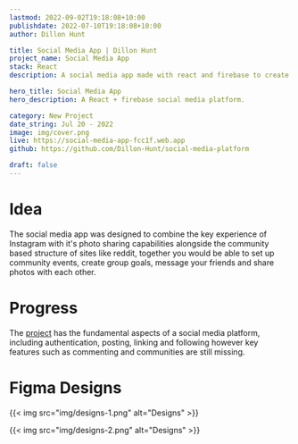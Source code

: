 ```yaml
---
lastmod: 2022-09-02T19:18:08+10:00
publishdate: 2022-07-10T19:18:08+10:00
author: Dillon Hunt

title: Social Media App | Dillon Hunt
project_name: Social Media App
stack: React
description: A social media app made with react and firebase to create and share with friends and communities.

hero_title: Social Media App
hero_description: A React + firebase social media platform.

category: New Project
date_string: Jul 20 - 2022
image: img/cover.png
live: https://social-media-app-fcc1f.web.app
github: https://github.com/Dillon-Hunt/social-media-platform

draft: false
---
```


# Idea
The social media app was designed to combine the key experience of Instagram with it's photo sharing capabilities alongside the community based structure of sites like reddit, together you would be able to set up community events, create group goals, message your friends and share photos with each other.

# Progress
The [project](https://social-media-app-fcc1f.web.app) has the fundamental aspects of a social media platform, including authentication, posting, linking and following however key features such as commenting and communities are still missing.

# Figma Designs
{{< img src="img/designs-1.png" alt="Designs" >}}

{{< img src="img/designs-2.png" alt="Designs" >}}